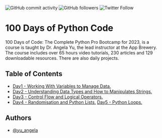 
<p>
<img alt="GitHub commit activity" src="https://img.shields.io/github/commit-activity/w/LinaYorda/100-Days-Of-Python-Code">
<img alt="GitHub followers" src="https://img.shields.io/github/followers/LinaYorda?style=social">
<img alt="Twitter Follow" src="https://img.shields.io/twitter/follow/GirlsCanInvest2?style=social">
</p>

# 100 Days of Python Code

100 Days of Code: The Complete Python Pro Bootcamp for 2023, is a course is taught by Dr. Angela Yu, the lead instructor at the App Brewery. The course includes over 65 hours video tutorials, 230 articles and 129 downloadable resources. There are also daily projects. 

## Table of Contents
* [Day1 - Working With Variables to Manage Data.](https://github.com/LinaYorda/100-Days-Of-Python-Code/tree/main/Day1)
* [Day2 - Understanding Data Types and How to Manipulates Strings.](https://github.com/LinaYorda/100-Days-Of-Python-Code/tree/main/Day2)
* [Day3 - Control Flow and Logical Operators.](https://github.com/LinaYorda/100-Days-Of-Python-Code/tree/main/Day3)
* [Day4 - Randomisation and Python Lists.](https://github.com/LinaYorda/100-Days-Of-Python-Code/tree/main/Day4)
[Day5 - Python Loops.](https://github.com/LinaYorda/100-Days-Of-Python-Code/tree/main/Day5)

## Authors

- [@yu_angela](https://twitter.com/yu_angela)